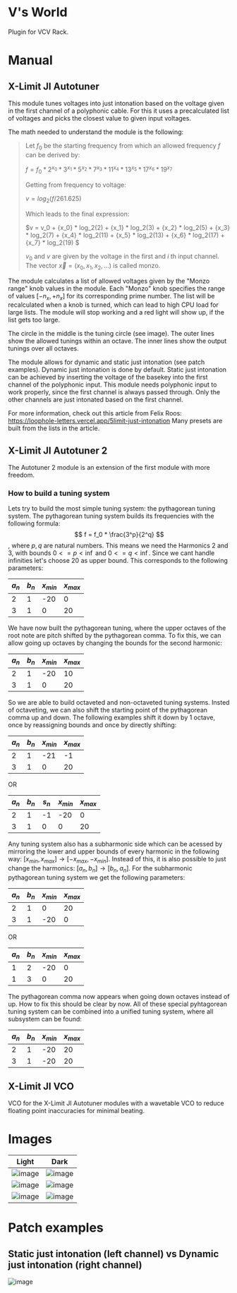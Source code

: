 # V's World
Plugin for VCV Rack.

# Manual

## X-Limit JI Autotuner
This module tunes voltages into just intonation based on the voltage given in the first channel of a polyphonic cable.
For this it uses a precalculated list of voltages and picks the closest value to given input voltages.

The math needed to understand the module is the following:

> Let $f_0$ be the starting frequency from which an allowed frequency $f$ can be derived by:
> 
> $f = f_0 * 2^{x_0} * 3^{x_1} * 5^{x_2} * 7^{x_3} * 11^{x_4} * 13^{x_5} * 17^{x_6} * 19^{x_7}$
>    
> Getting from frequency to voltage:
>
> $v = log_2(f / 261.625)$
>
> Which leads to the final expression:
>
> $v = v_0 + {x_0} * log_2(2) + {x_1} * log_2(3) + {x_2} * log_2(5) + {x_3} * log_2(7) + {x_4} * log_2(11) + {x_5} * log_2(13) + {x_6} * log_2(17) + {x_7} * log_2(19) $
>
> $v_0$ and $v$ are given by the voltage in the first and $i$ th input channel.
> The vector $\vec{x} = (x_0, x_1, x_2, ...)$ is called monzo.

The module calculates a list of allowed voltages given by the "Monzo range" knob values in the module. 
Each "Monzo" knob specifies the range of values $[-n_x, +n_x]$ for its corresponding prime number.
The list will be recalculated when a knob is turned, which can lead to high CPU load for large lists.
The module will stop working and a red light will show up, if the list gets too large.

The circle in the middle is the tuning circle (see image).
The outer lines show the allowed tunings within an octave.
The inner lines show the output tunings over all octaves.

The module allows for dynamic and static just intonation (see patch examples).
Dynamic just intonation is done by default.
Static just intonation can be achieved by inserting the voltage of the basekey into the first channel of the polyphonic input.
This module needs polyphonic input to work properly, since the first channel is always passed through.
Only the other channels are just intonated based on the first channel.

For more information, check out this article from Felix Roos: https://loophole-letters.vercel.app/5limit-just-intonation
Many presets are built from the lists in the article.

## X-Limit JI Autotuner 2
The Autotuner 2 module is an extension of the first module with more freedom. 

### How to build a tuning system
Lets try to build the most simple tuning system: the pythagorean tuning system.
The pythagorean tuning system builds its frequencies with the following formula: $$ f = f_0 * \frac{3^p}{2^q} $$ , where $p,q$ are natural numbers.
This means we need the Harmonics 2 and 3, with bounds $0 <= p < \inf$ and $0 <= q < \inf$. Since we cant handle infinities let's choose 20 as upper bound.
This corresponds to the following parameters:

| $a_n$ | $b_n$ | $x_{min}$ | $x_{max}$ |
|----------|----------|----------| --|
| 2       | 1  | -20  | 0 |
| 3 | 1 | 0  | 20  |

We have now built the pythagorean tuning, where the upper octaves of the root note are pitch shifted by the pythagorean comma. To fix this, we can allow going up octaves by changing the bounds for the second harmonic:

| $a_n$ | $b_n$ | $x_{min}$ | $x_{max}$ |
|----------|----------|----------| --|
| 2       | 1  | -20  | 10 |
| 3 | 1 | 0  | 20  |

So we are able to build octaveted and non-octaveted tuning systems.
Insted of octaveting, we can also shift the starting point of the pythagorean comma up and down. The following examples shift it down by 1 octave, once by reassigning bounds and once by directly shifting:

| $a_n$ | $b_n$ | $x_{min}$ | $x_{max}$ |
|----------|----------|----------| --|
| 2       | 1  | -21  | -1 |
| 3 | 1 | 0  | 20  |

OR

| $a_n$ | $b_n$ | $s_n$ | $x_{min}$ | $x_{max}$ |
|----------|----------|-----|-----| --|
| 2       | 1 | -1 | -20  | 0 |
| 3 | 1 | 0 | 0  | 20  |

Any tuning system also has a subharmonic side which can be acessed by mirroring the lower and upper bounds of every harmonic in the following way: $[x_{min}, x_{max}] \rightarrow [-x_{max}, -x_{min}]$. Instead of this, it is also possible to just change the harmonics: $[a_n, b_n] \rightarrow [b_n, a_n]$. For the subharmonic pythagorean tuning system we get the following parameters:

| $a_n$ | $b_n$ | $x_{min}$ | $x_{max}$ |
|----------|----------|----------| --|
| 2       | 1  | 0  | 20 |
| 3 | 1 | -20  | 0  |

OR

| $a_n$ | $b_n$ | $x_{min}$ | $x_{max}$ |
|----------|----------|----------| --|
| 1 | 2 | -20  | 0 |
| 1 | 3 | 0  | 20  |

The pythagorean comma now appears when going down octaves instead of up. How to fix this should be clear by now.
All of these special pyhtagorean tuning system can be combined into a unified tuning system, where all subsystem can be found:

| $a_n$ | $b_n$ | $x_{min}$ | $x_{max}$ |
|----------|----------|----------| --|
| 2 | 1 | -20  | 20 |
| 3 | 1 | -20  | 20 |


## X-Limit JI VCO
VCO for the X-Limit JI Autotuner modules with a wavetable VCO to reduce floating point inaccuracies for minimal beating.

# Images
Light | Dark
:-------------------------:|:-------------------------:
![image](https://github.com/user-attachments/assets/01bec857-770c-4400-bad2-4a0b1ce062de) | ![image](https://github.com/user-attachments/assets/eec7b422-13fc-4270-b9ed-3976062abaca)
![image](https://github.com/user-attachments/assets/4cffd61c-d0e5-4cb2-bbae-cd3f695b852a) | ![image](https://github.com/user-attachments/assets/975297ee-607d-40c6-9e3a-e69d0d4e643e)
![image](https://github.com/user-attachments/assets/a52b8812-b058-4591-9617-433d74923c83) | ![image](https://github.com/user-attachments/assets/e980ce36-bba0-4941-8215-fb5a7951c1b2)


# Patch examples
## Static just intonation (left channel) vs Dynamic just intonation (right channel)

![image](https://github.com/user-attachments/assets/40f583b1-b0d4-41f8-8336-584b8bd0d0a5)


